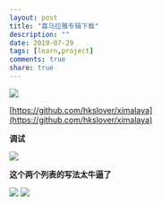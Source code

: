 ```yaml
---
layout: post
title: "喜马拉雅专辑下载"
description: ""
date: 2019-07-29
tags: [learn,project]
comments: true
share: true
---
```


![](https://gitee.com/hkslover/blog_img/raw/master/QQ%E6%88%AA%E5%9B%BE20190729223420.png)

[https://github.com/hkslover/ximalaya](https://github.com/hkslover/ximalaya)

**调试**

![](https://gitee.com/hkslover/blog_img/blob/master/QQ%E6%88%AA%E5%9B%BE20190729183014.png)

**这个两个列表的写法太牛逼了**

![](https://gitee.com/hkslover/blog_img/raw/master/QQ%E6%88%AA%E5%9B%BE20190729223838.png)
![](https://gitee.com/hkslover/blog_img/raw/master/QQ%E6%88%AA%E5%9B%BE20190729223918.png)

